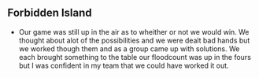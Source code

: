 ## Forbidden Island 

* Our game was still up in the air as to wheither or not we would win. We thought about alot of the possibilities and we were dealt 
bad hands but we worked though them and as a group came up with solutions. We each brought something to the table our floodcount was up 
in the fours but I was confident in my team that we could have worked it out.
